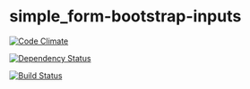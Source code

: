 simple_form-bootstrap-inputs
============================

[![Code Climate](https://codeclimate.com/github/nyjt/simple_form-bootstrap-inputs.png)](https://codeclimate.com/github/nyjt/simple_form-bootstrap-inputs)

[![Dependency Status](https://gemnasium.com/nyjt/simple_form_bootstrap_inputs.png)](https://gemnasium.com/nyjt/simple_form_bootstrap_inputs)

[![Build Status](https://travis-ci.org/nyjt/simple_form_bootstrap_inputs.png?branch=master)](https://travis-ci.org/nyjt/simple_form_bootstrap_inputs)
